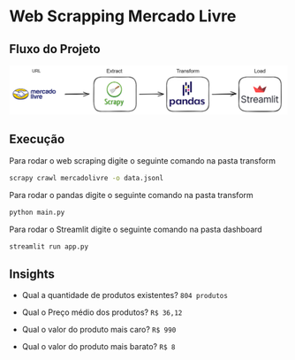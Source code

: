 # Web Scrapping Mercado Livre

## Fluxo do Projeto

<img src='fluxo.png'>

## Execução

Para rodar o web scraping digite o seguinte comando na pasta transform

```bash
scrapy crawl mercadolivre -o data.jsonl
```

Para rodar o pandas digite o seguinte comando na pasta transform

```bash
python main.py
```

Para rodar o Streamlit digite o seguinte comando na pasta dashboard

```bash
streamlit run app.py 
```

## Insights 

- Qual a quantidade de produtos existentes?
```804 produtos```

- Qual o Preço médio dos produtos?
```R$ 36,12```

- Qual o valor do produto mais caro?
```R$ 990```

- Qual o valor do produto mais barato?
```R$ 8```

